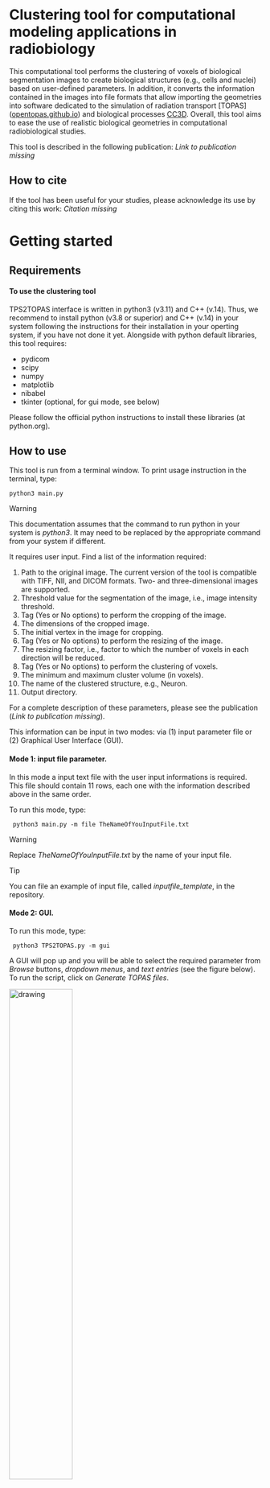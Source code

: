 # Clustering tool for computational modeling applications in radiobiology

This computational tool performs the clustering of voxels of biological segmentation images to create biological structures (e.g., cells and nuclei) based on user-defined parameters. In addition, it converts the information contained in the images into file formats that allow importing the geometries into software dedicated to the simulation of radiation transport [TOPAS] ([opentopas.github.io](https://opentopas.github.io)) and biological processes [CC3D](https://compucell3d.org). Overall, this tool aims to ease the use of realistic biological geometries in computational radiobiological studies.  

This tool is described in the following publication: *Link to publication missing*

## How to cite
If the tool has been useful for your studies, please acknowledge its use by citing this work: *Citation missing*

# Getting started

## Requirements

#### To use the clustering tool

TPS2TOPAS interface is written in python3 (v3.11) and C++ (v.14). Thus, we recommend to install python (v3.8 or superior) and C++ (v.14) in your system following the instructions for their installation in your operting system, if you have not done it yet.
Alongside with python default libraries, this tool requires:

- pydicom
- scipy
- numpy
- matplotlib
- nibabel
- tkinter (optional, for gui mode, see below)

Please follow the official python instructions to install these libraries (at python.org).

## How to use

This tool is run from a terminal window.
To print usage instruction in the terminal, type:
```
python3 main.py 
```
> [!WARNING]
> This documentation assumes that the command to run python in your system is _python3_. It may need to be replaced by the appropriate command from your system if different.

It requires user input. Find a list of the information required:
1.	Path to the original image. The current version of the tool is compatible with TIFF, NII, and DICOM formats. Two- and three-dimensional images are supported.
2.	Threshold value for the segmentation of the image, i.e., image intensity threshold.
3.	Tag (Yes or No options) to perform the cropping of the image.
4.	The dimensions of the cropped image.
5.	The initial vertex in the image for cropping.
6.	Tag (Yes or No options) to perform the resizing of the image.
7.	The resizing factor, i.e., factor to which the number of voxels in each direction will be reduced.
8.	Tag (Yes or No options) to perform the clustering of voxels.
9.	The minimum and maximum cluster volume (in voxels).
10.	The name of the clustered structure, e.g., Neuron.
11.	Output directory.

For a complete description of these parameters, please see the publication (*Link to publication missing*).

This information can be input in two modes: via (1) input parameter file or (2) Graphical User Interface (GUI).

#### Mode 1: input file parameter.
In this mode a input text file with the user input informations is required. This file should contain 11 rows, each one with the information described above in the same order.

To run this mode, type:
```
 python3 main.py -m file TheNameOfYouInputFile.txt
```

> [!WARNING]
> Replace _TheNameOfYouInputFile.txt_ by the name of your input file.

> [!TIP]
> You can file an example of input file, called *inputfile_template*, in the repository.

#### Mode 2: GUI.

To run this mode, type:
```
 python3 TPS2TOPAS.py -m gui
```

A GUI will pop up and you will be able to select the required parameter from _Browse_ buttons, _dropdown menus_, and _text entries_ (see the figure below). To run the script, click on _Generate TOPAS files_.

<img src="Images/GUI_example.png" alt="drawing" width="50%"/>

> [!WARNING]
> This mode requires the installation of the _tkinter_ python library.

> [!NOTE]
> In both modes, if the information is not correct, _ERROR_ messages will appear in the terminal window and the PCF will not be created.

If the required information is correct, PCF files will be created in a directory with the name of the _Project name_ specified. 

> [!NOTE]
> TPS2TOPAS may use default values if some of the information is missing. Please check for _WARNING_ messages in the terminal window.

## ... and to run the PCF in TOPAS
Once the PCF are created you will be able to run them with TOPAS. The PCF to run is called _Main.txt_. Just for visualization, you can run *Main_with_Visualization.txt*, but we strongly DO NOT recommend to run this file for the whole simulation.

For instructions on how to run TOPAS, please see the user guide of TOPAS (opentopas.github.io).

> [!TIP]
> We recommend to run several of the PHSP provided by Varian and combine the results for better statistics. To run the same simulation with different PHSP files, in the _Main.txt" TOPAS file, replace the name of the current path to the PHSP file in the command named s:So/phsp/PhaseSpaceFileName_ by the new PHSP filename.


